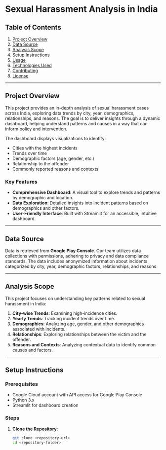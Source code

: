 # Sexual Harassment Analysis in India

## Table of Contents
1. [Project Overview](#project-overview)
2. [Data Source](#data-source)
3. [Analysis Scope](#analysis-scope)
4. [Setup Instructions](#setup-instructions)
5. [Usage](#usage)
6. [Technologies Used](#technologies-used)
7. [Contributing](#contributing)
8. [License](#license)

---

## Project Overview

This project provides an in-depth analysis of sexual harassment cases across India, exploring data trends by city, year, demographics, relationships, and reasons. The goal is to deliver insights through a dynamic dashboard, helping understand patterns and causes in a way that can inform policy and intervention.

The dashboard displays visualizations to identify:
- Cities with the highest incidents
- Trends over time
- Demographic factors (age, gender, etc.)
- Relationship to the offender
- Commonly reported reasons and contexts

### Key Features
- **Comprehensive Dashboard**: A visual tool to explore trends and patterns by demographic and location.
- **Data Exploration**: Detailed insights into incident patterns based on demographics and other factors.
- **User-Friendly Interface**: Built with Streamlit for an accessible, intuitive dashboard.

---

## Data Source

Data is retrieved from **Google Play Console**. Our team utilizes data collections with permissions, adhering to privacy and data compliance standards. The data includes anonymized information about incidents categorized by city, year, demographic factors, relationships, and reasons.

---

## Analysis Scope

This project focuses on understanding key patterns related to sexual harassment in India:
1. **City-wise Trends**: Examining high-incidence cities.
2. **Yearly Trends**: Tracking incident trends over time.
3. **Demographics**: Analyzing age, gender, and other demographics associated with incidents.
4. **Relationships**: Exploring relationships between the victim and the offender.
5. **Reasons and Contexts**: Analyzing contextual data to identify common causes and factors.

---

## Setup Instructions

### Prerequisites
- Google Cloud account with API access for Google Play Console
- Python 3.x
- Streamlit for dashboard creation

### Steps
1. **Clone the Repository**:
   ```bash
   git clone <repository-url>
   cd <repository-folder>
